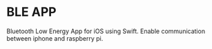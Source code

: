 # BLE APP
Bluetooth Low Energy App for iOS using Swift.
Enable communication between iphone and raspberry pi.
